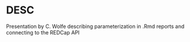 # DESC
Presentation by C. Wolfe describing parameterization in .Rmd reports and connecting to the REDCap API
